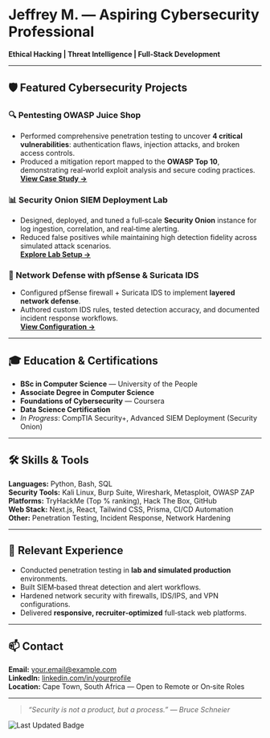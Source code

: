 # Jeffrey M. — Aspiring Cybersecurity Professional  
**Ethical Hacking | Threat Intelligence | Full‑Stack Development**

---

## 🛡 Featured Cybersecurity Projects

### 🔍 Pentesting OWASP Juice Shop  
- Performed comprehensive penetration testing to uncover **4 critical vulnerabilities**: authentication flaws, injection attacks, and broken access controls.  
- Produced a mitigation report mapped to the **OWASP Top 10**, demonstrating real‑world exploit analysis and secure coding practices.  
[**View Case Study →**](#)

### 📊 Security Onion SIEM Deployment Lab  
- Designed, deployed, and tuned a full‑scale **Security Onion** instance for log ingestion, correlation, and real‑time alerting.  
- Reduced false positives while maintaining high detection fidelity across simulated attack scenarios.  
[**Explore Lab Setup →**](#)

### 🔐 Network Defense with pfSense & Suricata IDS  
- Configured pfSense firewall + Suricata IDS to implement **layered network defense**.  
- Authored custom IDS rules, tested detection accuracy, and documented incident response workflows.  
[**View Configuration →**](#)

---

## 🎓 Education & Certifications
- **BSc in Computer Science** — University of the People  
- **Associate Degree in Computer Science**  
- **Foundations of Cybersecurity** — Coursera  
- **Data Science Certification**  
- *In Progress*: CompTIA Security+, Advanced SIEM Deployment (Security Onion)

---

## 🛠 Skills & Tools  
**Languages:** Python, Bash, SQL  
**Security Tools:** Kali Linux, Burp Suite, Wireshark, Metasploit, OWASP ZAP  
**Platforms:** TryHackMe (Top % ranking), Hack The Box, GitHub  
**Web Stack:** Next.js, React, Tailwind CSS, Prisma, CI/CD Automation  
**Other:** Penetration Testing, Incident Response, Network Hardening

---

## 💼 Relevant Experience
- Conducted penetration testing in **lab and simulated production** environments.  
- Built SIEM‑based threat detection and alert workflows.  
- Hardened network security with firewalls, IDS/IPS, and VPN configurations.  
- Delivered **responsive, recruiter‑optimized** full‑stack web platforms.

---

## 📫 Contact
**Email:** your.email@example.com  
**LinkedIn:** [linkedin.com/in/yourprofile](#)  
**Location:** Cape Town, South Africa — Open to Remote or On‑site Roles

---

> *“Security is not a product, but a process.” — Bruce Schneier*

![Last Updated Badge](https://img.shields.io/badge/Last_Updated-AUG_2025-blueviolet?style=for-the-badge)
